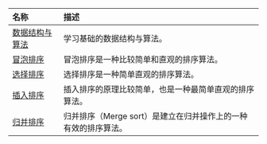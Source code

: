 | 名称 | 描述 |
| :-- | :-- |
| [数据结构与算法](../2020/07/developer/algorithm/data-basis.md) | 学习基础的数据结构与算法。 |
| [冒泡排序](../2019/10/developer/algorithm/BubbleSort.md) | 冒泡排序是一种比较简单和直观的排序算法。 |
| [选择排序](../2019/10/developer/algorithm/SelectionSort.md) | 选择排序是一种简单直观的排序算法。 |
| [插入排序](../2019/10/developer/algorithm/InsertionSort.md) | 插入排序的原理比较简单，也是一种最简单直观的排序算法。 |
| [归并排序](../2019/10/developer/algorithm/MergeSort.md) | 归并排序（Merge sort）是建立在归并操作上的一种有效的排序算法。 |
